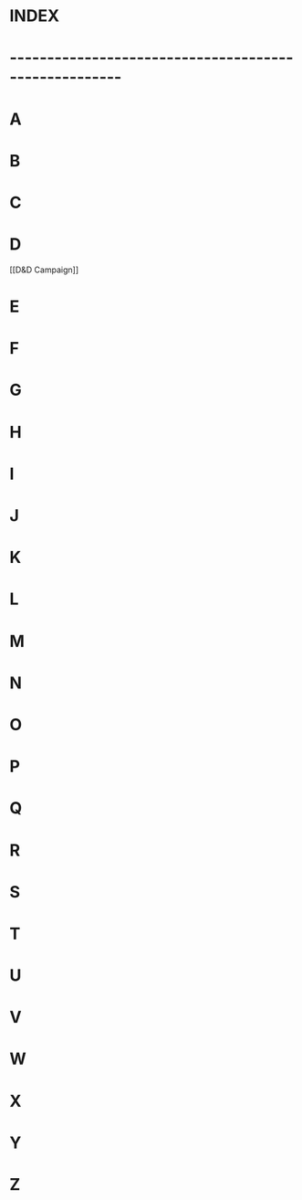 # INDEX

# -----------------------------------------------------

# A

# B

# C

# D
[[D&D Campaign]]

# E

# F

# G

# H

# I

# J

# K	

# L

# M

# N

# O	

# P

# Q

# R

# S

# T

# U

# V

# W

# X

# Y

# Z
